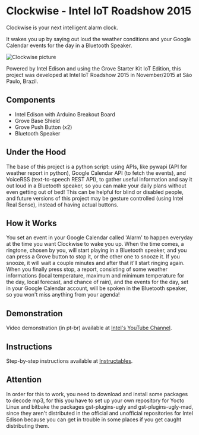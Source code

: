 # Clockwise - Intel IoT Roadshow 2015
Clockwise is your next intelligent alarm clock.

It wakes you up by saying out loud the weather conditions and your Google Calendar events for the day in a Bluetooth Speaker.

![Clockwise picture](http://julianaklulo.github.io/images/clockwise.jpg)

Powered by Intel Edison and using the Grove Starter Kit IoT Edition, this project was developed at Intel IoT Roadshow 2015 in November/2015 at São Paulo, Brazil.

## Components
* Intel Edison with Arduino Breakout Board
* Grove Base Shield
* Grove Push Button (x2)
* Bluetooth Speaker

## Under the Hood
The base of this project is a python script: using APIs, like pywapi (API for weather report in python), Google Calendar API (to fetch the events), and VoiceRSS (text-to-speech REST API), to gather useful information and say it out loud in a Bluetooth speaker, so you can make your daily plans without even getting out of bed! This can be helpful for blind or disabled people, and future versions of this project may be gesture controlled (using Intel Real Sense), instead of having actual buttons.

## How it Works
You set an event in your Google Calendar called 'Alarm' to happen everyday at the time you want Clockwise to wake you up. When the time comes, a ringtone, chosen by you, will start playing in a Bluetooth speaker, and you can press a Grove button to stop it, or the other one to snooze it. If you snooze, it will wait a couple minutes and after that it'll start ringing again. When you finally press stop, a report, consisting of some weather informations (local temperature, maximum and minimum temperature for the day, local forecast, and chance of rain), and the events for the day, set in your Google Calendar account, will be spoken in the Bluetooth speaker, so you won't miss anything from your agenda!

## Demonstration
Video demonstration (in pt-br) available at [Intel's YouTube Channel](https://www.youtube.com/watch?v=BQpnZ6N41Jw).

## Instructions
Step-by-step instructions available at [Instructables](http://www.instructables.com/id/Clockwise-an-Intelligent-Alarm-Clock-Powered-by-In/).

## Attention
In order for this to work, you need to download and install some packages to decode mp3, for this you have to set up your own repository for Yocto Linux and bitbake the packages gst-plugins-ugly and gst-plugins-ugly-mad, since they aren't distributed in the official and unofficial repositories for Intel Edison because you can get in trouble in some places if you get caught distributing them.
